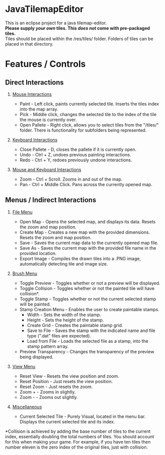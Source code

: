 # JavaTilemapEditor
This is an eclipse project for a java tilemap-editor.<br>
**Please supply _your own_ tiles. This _does not_ come with pre-packaged tiles.**<br>
Tiles should be placed within the /res/tiles/ folder. Folders of tiles can be placed in that directory.<br>

# Features / Controls

## Direct Interactions

1. <ins>Mouse Interactions</ins>
    - Paint - Left click, paints currently selected tile. Inserts the tiles index into the map array.
    - Pick - Middle click, changes the selected tile to the index of the tile the mouse is currently over.
    - Open Pallete - Right click, allows you to select tiles from the "/tiles/" folder. There is functionality for subfolders being represented.

2. <ins>Keyboard Interactions</ins>
    - Close Pallete - D, closes the pallete if it is currently open.
    - Undo - Ctrl + Z, undoes previous painting interactions.
    - Redo - Ctrl + Y, redoes previously undone interactions.

3. <ins>Mouse and Keyboard Interactions</ins>
    - Zoom - Ctrl + Scroll. Zooms in and out of the map.
    - Pan - Ctrl + Middle Click. Pans across the currently opened map.

## Menus / Indirect Interactions

1. <ins>File Menu</ins>
    - Open Map - Opens the selected map, and displays its data. Resets the zoom and map position.
    - Create Map - Creates a new map with the provided dimensions. Resets the zoom and map position.
    - Save - Saves the current map data to the currently opened map file.
    - Save As - Saves the current map with the provided file name in the provided location.
    - Export Image - Compiles the drawn tiles into a .PNG image, automatically detecting tile and image size.

2. <ins>Brush Menu</ins>
    - Toggle Preview - Toggles whether or not a preview will be displayed.
    - Toggle Collision - Toggles whether or not the painted tile will have collision*.
    - Toggle Stamp - Toggles whether or not the current selected stamp will be painted.
    - Stamp Creation Menu - Enables the user to create paintable stamps.
      - Width - Sets the width of the stamp.
      - Height - Sets the height of the stamp.
      - Create Grid - Creates the paintable stamp grid.
      - Save to File - Saves the stamp with the indicated name and file type (".dat" files are expected).
      - Load from File - Loads the selected file as a stamp, into the stamp pattern array.
    - Preview Transparency - Changes the transparency of the preview being displayed.
        
3. <ins>View Menu</ins>
     - Reset View - Resets the view position and zoom.
     - Reset Position - Just resets the view position.
     - Reset Zoom - Just resets the zoom.
     - Zoom + - Zooms in slightly.
     - Zoom - - Zooms out slightly.

4. <ins>Miscellaneous</ins>
    - Current Selected Tile - Purely Visual, located in the menu bar. Displays the current selected tile and its index.

*Collision is achieved by adding the base number of tiles to the current index, essentially doubling the total numbers of tiles. You should account for this when making your game. For example, if you have ten tiles then number eleven is the zero index of the original tiles, just with collision.
